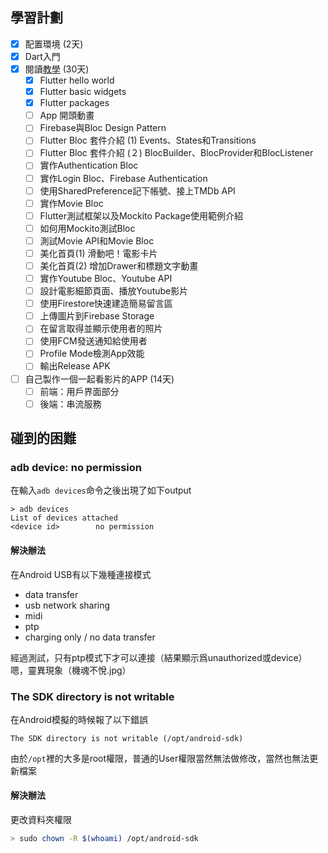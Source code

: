 
## 學習計劃

- [x] 配置環境 (2天)
- [x] Dart入門
- [x] 閱讀[教學](https://ithelp.ithome.com.tw/users/20119550/ironman/2221) (30天)
    - [x] Flutter hello world
    - [x] Flutter basic widgets
    - [x] Flutter packages
    - [ ] App 開頭動畫
    - [ ] Firebase與Bloc Design Pattern 
    - [ ] Flutter Bloc 套件介紹 (1) Events、States和Transitions 
    - [ ] Flutter Bloc 套件介紹 (２) BlocBuilder、BlocProvider和BlocListener 
    - [ ] 實作Authentication Bloc 
    - [ ] 實作Login Bloc、Firebase Authentication 
    - [ ] 使用SharedPreference記下帳號、接上TMDb API 
    - [ ] 實作Movie Bloc 
    - [ ] Flutter測試框架以及Mockito Package使用範例介紹 
    - [ ] 如何用Mockito測試Bloc 
    - [ ] 測試Movie API和Movie Bloc 
    - [ ] 美化首頁(1) 滑動吧！電影卡片 
    - [ ] 美化首頁(2) 增加Drawer和標題文字動畫 
    - [ ] 實作Youtube Bloc、Youtube API 
    - [ ] 設計電影細節頁面、播放Youtube影片 
    - [ ] 使用Firestore快速建造簡易留言區 
    - [ ] 上傳圖片到Firebase Storage 
    - [ ] 在留言取得並顯示使用者的照片 
    - [ ] 使用FCM發送通知給使用者 
    - [ ] Profile Mode檢測App效能 
    - [ ] 輸出Release APK 
- [ ] 自己製作一個一起看影片的APP (14天)
    - [ ] 前端：用戶界面部分
    - [ ] 後端：串流服務
<!-- ============================================================ -->

## 碰到的困難

### adb device: no permission


在輸入`adb devices`命令之後出現了如下output
```
> adb devices
List of devices attached
<device id>        no permission
```

#### 解決辦法

在Android USB有以下幾種連接模式
- data transfer
- usb network sharing
- midi
- ptp
- charging only / no data transfer

經過測試，只有ptp模式下才可以連接（結果顯示爲unauthorized或device）  
嗯，靈異現象（機魂不悅.jpg）


### The SDK directory is not writable 

在Android模擬的時候報了以下錯誤
```
The SDK directory is not writable (/opt/android-sdk)
```

由於`/opt`裡的大多是root權限，普通的User權限當然無法做修改，當然也無法更新檔案

#### 解決辦法

更改資料夾權限
```bash
> sudo chown -R $(whoami) /opt/android-sdk
```


